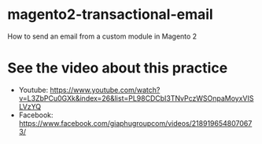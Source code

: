 # magento2-transactional-email
How to send an email from a custom module in Magento 2

# See the video about this practice
- Youtube: https://www.youtube.com/watch?v=L3ZbPCu0GXk&index=26&list=PL98CDCbI3TNvPczWSOnpaMoyxVISLVzYQ
- Facebook: https://www.facebook.com/giaphugroupcom/videos/2189196548070673/
